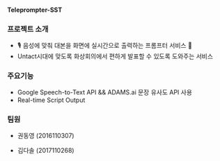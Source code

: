 #### Teleprompter-SST


### 프로젝트 소개 
  - 🎙 음성에 맞춰 대본을 화면에 실시간으로 출력하는 프롬프터 서비스 📜
  - Untact시대에 맞도록 화상회의에서 편하게 발표할 수 있도록 도와주는 서비스


### 주요기능
  - Google Speech-to-Text API && ADAMS.ai 문장 유사도 API 사용
  - Real-time Script Output


### 팀원 
- 권동영 (2016110307)

- 김다솔 (2017110268)
